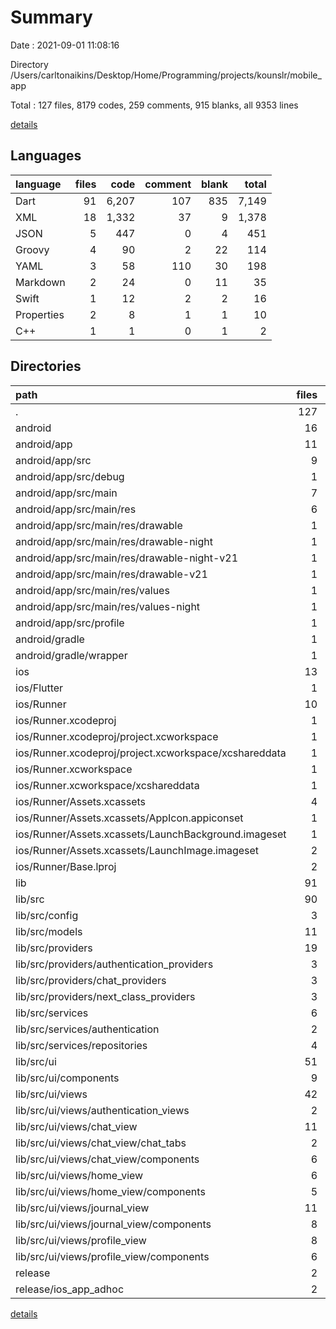 # Summary

Date : 2021-09-01 11:08:16

Directory /Users/carltonaikins/Desktop/Home/Programming/projects/kounslr/mobile_app

Total : 127 files, 8179 codes, 259 comments, 915 blanks, all 9353 lines

[details](details.md)

## Languages

| language   | files |  code | comment | blank | total |
| :--------- | ----: | ----: | ------: | ----: | ----: |
| Dart       |    91 | 6,207 |     107 |   835 | 7,149 |
| XML        |    18 | 1,332 |      37 |     9 | 1,378 |
| JSON       |     5 |   447 |       0 |     4 |   451 |
| Groovy     |     4 |    90 |       2 |    22 |   114 |
| YAML       |     3 |    58 |     110 |    30 |   198 |
| Markdown   |     2 |    24 |       0 |    11 |    35 |
| Swift      |     1 |    12 |       2 |     2 |    16 |
| Properties |     2 |     8 |       1 |     1 |    10 |
| C++        |     1 |     1 |       0 |     1 |     2 |

## Directories

| path                                                  | files |  code | comment | blank | total |
| :---------------------------------------------------- | ----: | ----: | ------: | ----: | ----: |
| .                                                     |   127 | 8,179 |     259 |   915 | 9,353 |
| android                                               |    16 |   234 |      38 |    26 |   298 |
| android/app                                           |    11 |   188 |      37 |    15 |   240 |
| android/app/src                                       |     9 |    82 |      35 |     3 |   120 |
| android/app/src/debug                                 |     1 |     4 |       3 |     1 |     8 |
| android/app/src/main                                  |     7 |    74 |      29 |     1 |   104 |
| android/app/src/main/res                              |     6 |    44 |      18 |     0 |    62 |
| android/app/src/main/res/drawable                     |     1 |     6 |       0 |     0 |     6 |
| android/app/src/main/res/drawable-night               |     1 |     6 |       0 |     0 |     6 |
| android/app/src/main/res/drawable-night-v21           |     1 |     6 |       0 |     0 |     6 |
| android/app/src/main/res/drawable-v21                 |     1 |     6 |       0 |     0 |     6 |
| android/app/src/main/res/values                       |     1 |    10 |       9 |     0 |    19 |
| android/app/src/main/res/values-night                 |     1 |    10 |       9 |     0 |    19 |
| android/app/src/profile                               |     1 |     4 |       3 |     1 |     8 |
| android/gradle                                        |     1 |     5 |       1 |     1 |     7 |
| android/gradle/wrapper                                |     1 |     5 |       1 |     1 |     7 |
| ios                                                   |    13 |   609 |       4 |    12 |   625 |
| ios/Flutter                                           |     1 |    26 |       0 |     1 |    27 |
| ios/Runner                                            |    10 |   567 |       4 |     9 |   580 |
| ios/Runner.xcodeproj                                  |     1 |     8 |       0 |     1 |     9 |
| ios/Runner.xcodeproj/project.xcworkspace              |     1 |     8 |       0 |     1 |     9 |
| ios/Runner.xcodeproj/project.xcworkspace/xcshareddata |     1 |     8 |       0 |     1 |     9 |
| ios/Runner.xcworkspace                                |     1 |     8 |       0 |     1 |     9 |
| ios/Runner.xcworkspace/xcshareddata                   |     1 |     8 |       0 |     1 |     9 |
| ios/Runner/Assets.xcassets                            |     4 |   380 |       0 |     5 |   385 |
| ios/Runner/Assets.xcassets/AppIcon.appiconset         |     1 |   302 |       0 |     1 |   303 |
| ios/Runner/Assets.xcassets/LaunchBackground.imageset  |     1 |    52 |       0 |     1 |    53 |
| ios/Runner/Assets.xcassets/LaunchImage.imageset       |     2 |    26 |       0 |     3 |    29 |
| ios/Runner/Base.lproj                                 |     2 |    71 |       2 |     1 |    74 |
| lib                                                   |    91 | 6,207 |     107 |   835 | 7,149 |
| lib/src                                               |    90 | 6,157 |     102 |   825 | 7,084 |
| lib/src/config                                        |     3 |   105 |       1 |     9 |   115 |
| lib/src/models                                        |    11 | 1,309 |      21 |   214 | 1,544 |
| lib/src/providers                                     |    19 |   194 |       0 |    45 |   239 |
| lib/src/providers/authentication_providers            |     3 |    17 |       0 |     6 |    23 |
| lib/src/providers/chat_providers                      |     3 |    32 |       0 |     8 |    40 |
| lib/src/providers/next_class_providers                |     3 |    43 |       0 |     6 |    49 |
| lib/src/services                                      |     6 | 1,045 |      74 |   226 | 1,345 |
| lib/src/services/authentication                       |     2 |   189 |       0 |    41 |   230 |
| lib/src/services/repositories                         |     4 |   856 |      74 |   185 | 1,115 |
| lib/src/ui                                            |    51 | 3,504 |       6 |   331 | 3,841 |
| lib/src/ui/components                                 |     9 |   748 |       0 |    50 |   798 |
| lib/src/ui/views                                      |    42 | 2,756 |       6 |   281 | 3,043 |
| lib/src/ui/views/authentication_views                 |     2 |   306 |       0 |    23 |   329 |
| lib/src/ui/views/chat_view                            |    11 |   733 |       2 |    87 |   822 |
| lib/src/ui/views/chat_view/chat_tabs                  |     2 |     0 |       0 |     2 |     2 |
| lib/src/ui/views/chat_view/components                 |     6 |   332 |       1 |    38 |   371 |
| lib/src/ui/views/home_view                            |     6 |   515 |       3 |    39 |   557 |
| lib/src/ui/views/home_view/components                 |     5 |   297 |       0 |    25 |   322 |
| lib/src/ui/views/journal_view                         |    11 |   563 |       1 |    66 |   630 |
| lib/src/ui/views/journal_view/components              |     8 |   321 |       1 |    34 |   356 |
| lib/src/ui/views/profile_view                         |     8 |   312 |       0 |    34 |   346 |
| lib/src/ui/views/profile_view/components              |     6 |   209 |       0 |    23 |   232 |
| release                                               |     2 | 1,034 |       0 |     2 | 1,036 |
| release/ios_app_adhoc                                 |     2 | 1,034 |       0 |     2 | 1,036 |

[details](details.md)
